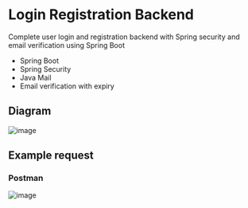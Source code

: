 # Login Registration Backend
Complete user login and registration backend with Spring security and email verification using Spring Boot

* Spring Boot
* Spring Security
* Java Mail
* Email verification with expiry

## Diagram

![image](https://user-images.githubusercontent.com/62093484/138750399-ef8a511b-3660-4055-9545-72d52998de63.png)


## Example request

### Postman

![image](https://user-images.githubusercontent.com/62093484/138751696-323e23de-7dd3-42ad-b31d-96612c805398.png)
